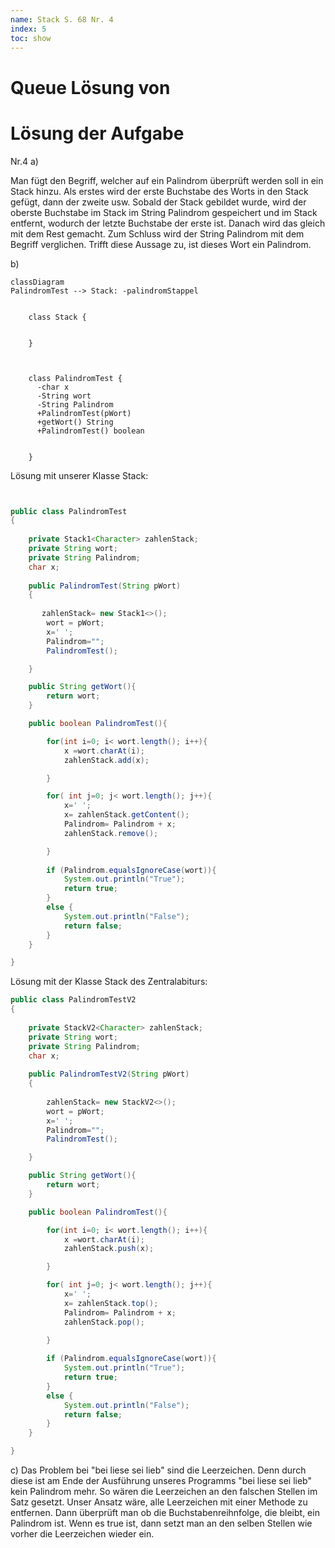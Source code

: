 ```yaml
---
name: Stack S. 68 Nr. 4
index: 5
toc: show
---
```


# Queue Lösung von <Yassin und Leo>

# Lösung der Aufgabe

Nr.4 
a) 

Man fügt den Begriff, welcher auf ein Palindrom überprüft werden soll in ein Stack hinzu. Als erstes wird der erste Buchstabe des Worts in den Stack gefügt, dann der zweite usw.
Sobald der Stack gebildet wurde, wird der oberste Buchstabe im Stack im String Palindrom gespeichert und im Stack entfernt, wodurch der letzte Buchstabe der erste ist. Danach wird das gleich mit dem Rest gemacht.
Zum Schluss wird der String Palindrom mit dem Begriff verglichen.
Trifft diese Aussage zu, ist dieses Wort ein Palindrom.

b)

```mermaid
classDiagram
PalindromTest --> Stack: -palindromStappel

    
    class Stack {
        

    }
     
      
    
    class PalindromTest {
      -char x
      -String wort
      -String Palindrom
      +PalindromTest(pWort)
      +getWort() String
      +PalindromTest() boolean
    

    }
```

Lösung mit unserer Klasse Stack: 

```java


public class PalindromTest
{
    
    private Stack1<Character> zahlenStack;
    private String wort;
    private String Palindrom; 
    char x; 
    
    public PalindromTest(String pWort)
    {
        
       zahlenStack= new Stack1<>();
        wort = pWort;
        x=' '; 
        Palindrom=""; 
        PalindromTest(); 

    }

    public String getWort(){
        return wort; 
    }

    public boolean PalindromTest(){

        for(int i=0; i< wort.length(); i++){
            x =wort.charAt(i);
            zahlenStack.add(x);

        }

        for( int j=0; j< wort.length(); j++){
            x=' '; 
            x= zahlenStack.getContent(); 
            Palindrom= Palindrom + x; 
            zahlenStack.remove(); 

        }
        
        if (Palindrom.equalsIgnoreCase(wort)){
            System.out.println("True"); 
            return true; 
        }
        else {
            System.out.println("False"); 
            return false; 
        }
    }

}
```
Lösung mit der Klasse Stack des Zentralabiturs:
```java 
public class PalindromTestV2
{
   
    private StackV2<Character> zahlenStack;
    private String wort;
    private String Palindrom; 
    char x; 
    
    public PalindromTestV2(String pWort)
    {
        
        zahlenStack= new StackV2<>();
        wort = pWort;
        x=' '; 
        Palindrom=""; 
        PalindromTest(); 

    }

    public String getWort(){
        return wort; 
    }

    public boolean PalindromTest(){

        for(int i=0; i< wort.length(); i++){
            x =wort.charAt(i);
            zahlenStack.push(x);

        }

        for( int j=0; j< wort.length(); j++){
            x=' '; 
            x= zahlenStack.top(); 
            Palindrom= Palindrom + x; 
            zahlenStack.pop(); 

        }
        
        if (Palindrom.equalsIgnoreCase(wort)){
            System.out.println("True"); 
            return true; 
        }
        else {
            System.out.println("False"); 
            return false; 
        }
    }

}

```

c)
Das Problem bei "bei liese sei lieb" sind die Leerzeichen. Denn durch diese ist am Ende der Ausführung unseres Programms "bei liese sei lieb" kein Palindrom mehr. So wären die Leerzeichen an den falschen Stellen im Satz gesetzt. 
Unser Ansatz wäre, alle Leerzeichen mit einer Methode zu entfernen. Dann überprüft man ob die Buchstabenreihnfolge, die bleibt, ein Palindrom ist. Wenn es true ist, dann setzt man an den selben Stellen wie vorher die Leerzeichen wieder ein.
